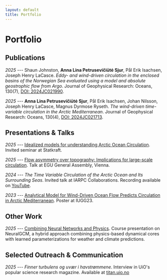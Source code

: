 ```yaml
---
layout: default
title: Portfolio
---
```


# Portfolio

## Publications

*2025* --- Shaun Johnston, **Anna Lina Petrusevičiūtė Sjur**, Pål Erik Isachsen, Joseph Henry LaCasce. *Eddy- and wind-driven circulation in the enclosed basins of the Norwegian Sea evaluated using a model and absolute geostrophic flow from Argo*. Journal of Geophysical Research: Oceans, 130(7), [DOI: 2024JC021990](https://doi.org/10.1029/2024JC021990).

*2025* --- **Anna Lina Petrusevičiūtė Sjur**, Pål Erik Isachsen, Johan Nilsson, Joseph Henry LaCasce, Magnus Dyrmose Ryseth. *The wind-driven time-variable circulation in the Arctic Mediterranean*. Journal of Geophysical Research: Oceans, 130(4), [DOI: 2024JC021713](https://doi.org/10.1029/2024JC021713).

## Presentations & Talks

*2025* --- [Idealized models for understanding Arctic Ocean Circulation](assets/files/idealized_models.pdf). Invited seminar at Statkraft.

*2025* --- [Flow asymmetry over topography: Implications for large-scale circulation](assets/files/EGU25_supplementary.pdf). Talk at EGU General Assembly, Vienna.

*2024* --- *The Time Variable Circulation of the Arctic Ocean and Its Surrounding Seas*. Invited talk at IARPC Collaborations. Recording available on [YouTube](https://youtu.be/CUeEj70xMUc).

*2023* --- [Analytical Model for Wind-Driven Ocean Flow Predicts Circulation in Arctic Mediterranean](assets/files/IUGG23_poster.pdf). Poster at IUGG23.

## Other Work

*2025* --- [Combining Neural Networks and Physics](assets/files/combining_nn_physics.pdf). Course presentation on NeuralGCM, a hybrid approach combining physics-based dynamical cores with learned parameterizations for weather and climate predictions.

## Selected Outreach & Communication

*2025* --- *Finner turbulens og uvær i havstrømmene*. Interview in UiO's popular science research magazine. Available at [titan.uio.no]([https://titan.uio.no](https://www.titan.uio.no/naturvitenskap/2025/finner-turbulens-og-uver-i-havstrommene.html))
